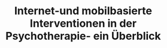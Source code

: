 --- 
abstract: '' 
authors: 
 - admin
 -  H Baumeister
doi: '' 
featured: false 
publication: '*Psychotherapeutenjournal*, 123' 
publication_short: '' 
publishDate: '2016-01-01' 
title: 'Internet-und mobilbasierte Interventionen in der Psychotherapie- ein Überblick' 
url_code: '' 
url_dataset: '' 
url_pdf: '' 
url_poster: '' 
url_project: '' 
url_slides: '' 
url_source: '' 
url_video: '' 
---